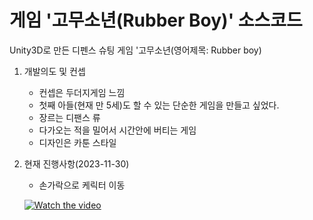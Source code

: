 # 게임 '고무소년(Rubber Boy)' 소스코드
Unity3D로 만든 디펜스 슈팅 게임 '고무소년(영어제목: Rubber boy)

1. 개발의도 및 컨셉
   - 컨셉은 두더지게임 느낌
   - 첫째 아들(현재 만 5세)도 할 수 있는 단순한 게임을 만들고 싶었다.
   - 장르는 디팬스 류
   - 다가오는 적을 밀어서 시간안에 버티는 게임
   - 디자인은 카툰 스타일

2. 현재 진행사항(2023-11-30)
   - 손가락으로 케릭터 이동
     
   [![Watch the video](https://i.stack.imgur.com/Vp2cE.png)](https://github.com/astromelon/Rubber-boy/assets/24911296/bf45fbec-7a30-4449-a7bf-0d0899072c35)

